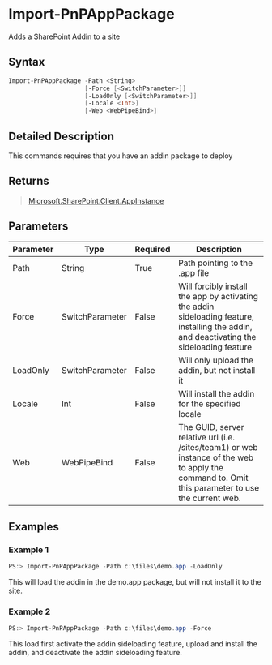 # Import-PnPAppPackage
Adds a SharePoint Addin to a site
## Syntax
```powershell
Import-PnPAppPackage -Path <String>
                     [-Force [<SwitchParameter>]]
                     [-LoadOnly [<SwitchParameter>]]
                     [-Locale <Int>]
                     [-Web <WebPipeBind>]
```


## Detailed Description
This commands requires that you have an addin package to deploy

## Returns
>[Microsoft.SharePoint.Client.AppInstance](https://msdn.microsoft.com/en-us/library/microsoft.sharepoint.client.appinstance.aspx)

## Parameters
Parameter|Type|Required|Description
---------|----|--------|-----------
|Path|String|True|Path pointing to the .app file|
|Force|SwitchParameter|False|Will forcibly install the app by activating the addin sideloading feature, installing the addin, and deactivating the sideloading feature|
|LoadOnly|SwitchParameter|False|Will only upload the addin, but not install it|
|Locale|Int|False|Will install the addin for the specified locale|
|Web|WebPipeBind|False|The GUID, server relative url (i.e. /sites/team1) or web instance of the web to apply the command to. Omit this parameter to use the current web.|
## Examples

### Example 1
```powershell
PS:> Import-PnPAppPackage -Path c:\files\demo.app -LoadOnly
```
This will load the addin in the demo.app package, but will not install it to the site.
 

### Example 2
```powershell
PS:> Import-PnPAppPackage -Path c:\files\demo.app -Force
```
This load first activate the addin sideloading feature, upload and install the addin, and deactivate the addin sideloading feature.
    

